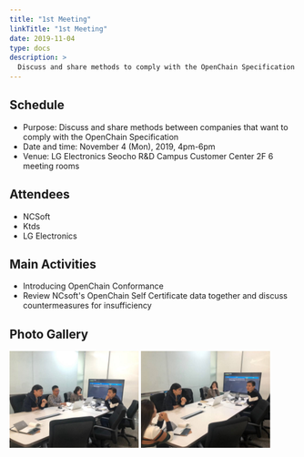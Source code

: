 ```yaml
---
title: "1st Meeting"
linkTitle: "1st Meeting"
date: 2019-11-04
type: docs
description: >
  Discuss and share methods to comply with the OpenChain Specification
---
```


## Schedule

* Purpose: Discuss and share methods between companies that want to comply with the OpenChain Specification
* Date and time: November 4 (Mon), 2019, 4pm-6pm
* Venue: LG Electronics Seocho R&D Campus Customer Center 2F 6 meeting rooms

## Attendees
* NCSoft
* Ktds
* LG Electronics

## Main Activities
* Introducing OpenChain Conformance
* Review NCsoft's OpenChain Self Certificate data together and discuss countermeasures for insufficiency

## Photo Gallery

<div ><span class="image fit">
  <img src="1575426596835.jpg" width="45%">
  <img src="1575426599025.jpg" width="45%">
</span></div>